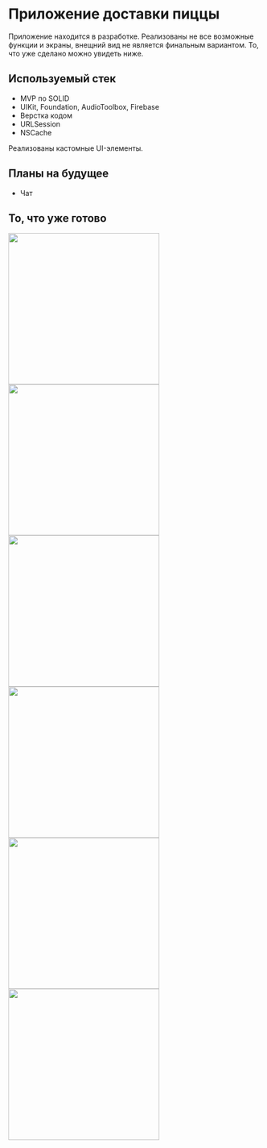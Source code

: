 # Приложение доставки пиццы
Приложение находится в разработке. Реализованы не все возможные функции и экраны, внещний вид не является финальным вариантом. То, что уже сделано можно увидеть ниже. 

## Используемый стек
* MVP по SOLID 
* UIKit, Foundation, AudioToolbox, Firebase
* Верстка кодом
* URLSession
* NSCache

Реализованы кастомные UI-элементы. 

## Планы на будущее
* Чат 

## То, что уже готово
<div>
 <img src="https://user-images.githubusercontent.com/79770914/225754694-ede005cc-c57b-40e6-b86b-86b4d94f342e.png" height="300" align="center"/>
 <img src="https://user-images.githubusercontent.com/79770914/225755512-ec39cf0e-0e13-471c-beed-52e146e2943f.png" height="300" align="center"/>
 <img src="https://user-images.githubusercontent.com/79770914/225755732-0f54ed86-2bb4-451f-9087-b1c94f11dd62.png" height="300" align="center"/>
 <img src="https://user-images.githubusercontent.com/79770914/225754317-d6aafd7f-11ab-485c-8771-88c7a78115fd.png" height="300" align="center"/>
 <img src="https://user-images.githubusercontent.com/79770914/225754405-bc6c373e-91d6-4f53-8470-a9134b9f8e8e.png" height="300" align="center"/>
 <img src="https://user-images.githubusercontent.com/79770914/226983613-2b5efa2d-1ded-4054-8075-aa8e7298129e.jpg" height="300" align="center"/>
</div>

